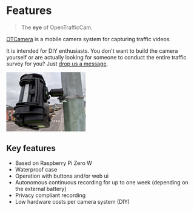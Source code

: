 # Features

> The **eye** of OpenTrafficCam.

[OTCamera](https://github.com/OpenTrafficCam/OTCamera) is a mobile camera system for capturing traffic videos.

It is intended for DIY enthusiasts.
You don't want to build the camera yourself or are actually looking for someone to conduct the entire traffic survey for you?
Just [drop us a message](mailto:team@opentrafficcam.org).

![OTCamera](OTCamera.png)

## Key features

* Based on Raspberry Pi Zero W
* Waterproof case
* Operation with buttons and/or web ui
* Autonomous continuous recording for up to one week (depending on the external battery)
* Privacy compliant recording
* Low hardware costs per camera system (DIY)
